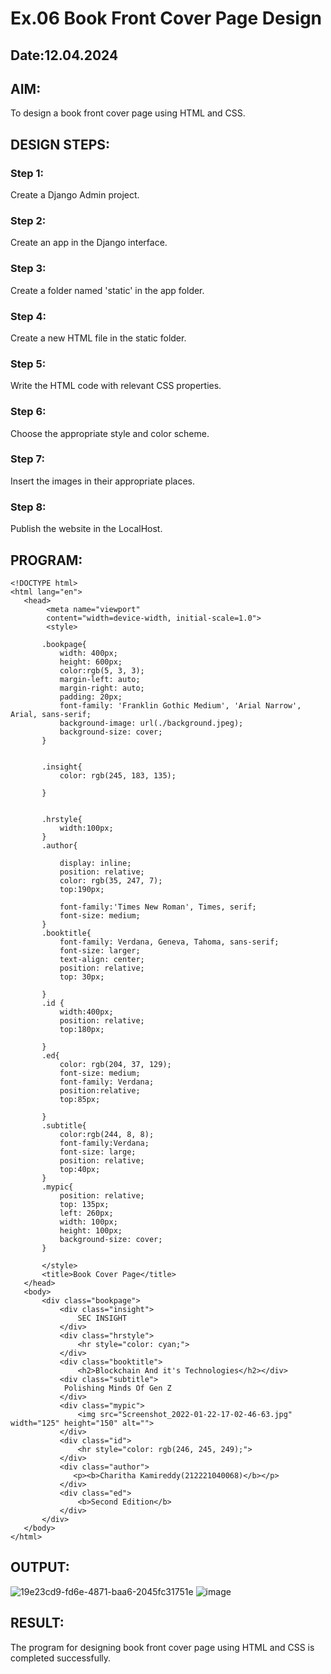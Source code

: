 # Ex.06 Book Front Cover Page Design
## Date:12.04.2024

## AIM:
To design a book front cover page using HTML and CSS.

## DESIGN STEPS:

### Step 1:
Create a Django Admin project.

### Step 2:
Create an app in the Django interface.

### Step 3:
Create a folder named 'static' in the app folder.

### Step 4:
Create a new HTML file in the static folder.

### Step 5:
Write the HTML code with relevant CSS properties.

### Step 6:
Choose the appropriate style and color scheme.

### Step 7:
Insert the images in their appropriate places.

### Step 8:
Publish the website in the LocalHost.

## PROGRAM:
```
<!DOCTYPE html>
<html lang="en">
   <head>
        <meta name="viewport" 
        content="width=device-width, initial-scale=1.0">
        <style>

       .bookpage{
           width: 400px;
           height: 600px;
           color:rgb(5, 3, 3);
           margin-left: auto;
           margin-right: auto;
           padding: 20px;
           font-family: 'Franklin Gothic Medium', 'Arial Narrow', Arial, sans-serif;
           background-image: url(./background.jpeg);
           background-size: cover;
       }
           

       .insight{
           color: rgb(245, 183, 135);

       }

       
       .hrstyle{
           width:100px;
       }
       .author{
       
           display: inline;
           position: relative;
           color: rgb(35, 247, 7);
           top:190px;
           
           font-family:'Times New Roman', Times, serif;
           font-size: medium;
       }
       .booktitle{
           font-family: Verdana, Geneva, Tahoma, sans-serif;
           font-size: larger;
           text-align: center;
           position: relative;
           top: 30px;
       
       }
       .id {
           width:400px;
           position: relative;
           top:180px;
           
       }
       .ed{
           color: rgb(204, 37, 129);
           font-size: medium;
           font-family: Verdana;
           position:relative;
           top:85px;

       }
       .subtitle{
           color:rgb(244, 8, 8);
           font-family:Verdana;
           font-size: large;
           position: relative;
           top:40px;
       }
       .mypic{
           position: relative;
           top: 135px;
           left: 260px;
           width: 100px;
           height: 100px;
           background-size: cover;
       }
       
       </style>
       <title>Book Cover Page</title>
   </head>
   <body>
       <div class="bookpage">
           <div class="insight">
               SEC INSIGHT
           </div>
           <div class="hrstyle">
               <hr style="color: cyan;">
           </div>
           <div class="booktitle">
               <h2>Blockchain And it's Technologies</h2></div>
           <div class="subtitle">
            Polishing Minds Of Gen Z
           </div>
           <div class="mypic">
               <img src="Screenshot_2022-01-22-17-02-46-63.jpg" width="125" height="150" alt="">
           </div>
           <div class="id">
               <hr style="color: rgb(246, 245, 249);">
           </div>
           <div class="author">
              <p><b>Charitha Kamireddy(212221040068)</b></p>
           </div>
           <div class="ed">
               <b>Second Edition</b>
           </div>
       </div>
   </body>
</html>
```


## OUTPUT:
![19e23cd9-fd6e-4871-baa6-2045fc31751e](https://github.com/swethasurendar/cover/assets/133625914/132e2954-6023-4e5f-b72d-a704a058e001)
![image](https://github.com/swethasurendar/cover/assets/133625914/bf3e5233-64f1-4415-a909-f6ca5fc4f27f)




## RESULT:
The program for designing book front cover page using HTML and CSS is completed successfully.

